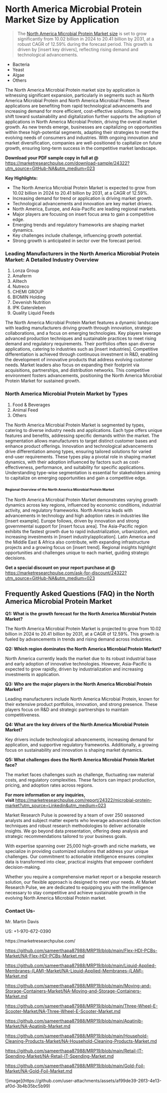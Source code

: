 <h1>North America Microbial Protein Market&nbsp;Size by Application</h1><blockquote><p>The <a href="https://marketresearchpulse.com/download-sample/24322?utm_source=GitHub-NA&amp;utm_medium=023">North America Microbial Protein Market size</a> is set to grow significantly from 10.02 billion in 2024 to 20.41 billion by 2031, at a robust CAGR of 12.59% during the forecast period. This growth is driven by [insert key drivers], reflecting rising demand and technological advancements.</p></blockquote><ul><li>Bacteria<li> Yeast<li> Algae<li> Others</li></ul><p>The North America Microbial Protein market size by application is witnessing significant expansion, particularly in segments such as North America Microbial Protein and North America Microbial Protein. These applications are benefiting from rapid technological advancements and increasing demand for more efficient, cost-effective solutions. The growing shift toward sustainability and digitalization further supports the adoption of applications in North America Microbial Protein, driving the overall market growth. As new trends emerge, businesses are capitalizing on opportunities within these high-potential segments, adapting their strategies to meet the evolving needs of consumers and industries. With ongoing innovation and market diversification, companies are well-positioned to capitalize on future growth, ensuring long-term success in the competitive market landscape.</p><p><strong>Download your PDF sample copy in full at @ </strong><a href="https://marketresearchpulse.com/download-sample/24322?utm_source=GitHub-NA&amp;utm_medium=023">https://marketresearchpulse.com/download-sample/24322?utm_source=GitHub-NA&amp;utm_medium=023</a></p><p><strong>Key Highlights: </strong></p><ul><li>The North America Microbial Protein Market is expected to grow from 10.02 billion in 2024 to 20.41 billion by 2031, at a CAGR of 12.59%.</li><li>Increasing demand for trend or application is driving market growth.</li><li>Technological advancements and innovation are key market drivers.</li><li>North America, Europe, and Asia-Pacific are leading regional markets.</li><li>Major players are focusing on insert focus area to gain a competitive edge.</li><li>Emerging trends and regulatory frameworks are shaping market dynamics.</li><li>Key challenges include challenge, influencing growth potential.</li><li>Strong growth is anticipated in sector over the forecast period.</li></ul><h3>Leading Manufacturers in the North America Microbial Protein Market: A Detailed Industry Overview</h3><ol><li>Lonza Group</li><li>Amaferm</li><li>Alltech</li><li>Nutreco</li><li>CHEMI GROUP</li><li>BIOMIN Holding</li><li>Devenish Nutrition</li><li>IPK Gatersleben</li><li>Quality Liquid Feeds</li></ol><div class="flex max-w-full flex-col flex-grow"><div class="min-h-8 text-message flex w-full flex-col items-end gap-2 whitespace-normal break-words [.text-message+&amp;]:mt-5" dir="auto" data-message-author-role="assistant" data-message-id="fd8432e4-4910-450d-b182-61b7bfb0a01f" data-message-model-slug="gpt-4o"><div class="flex w-full flex-col gap-1 empty:hidden first:pt-[3px]"><div class="markdown prose w-full break-words dark:prose-invert light"><p>The North America Microbial Protein Market features a dynamic landscape with leading manufacturers driving growth through innovation, strategic collaborations, and a focus on emerging technologies. Key players leverage advanced production techniques and sustainable practices to meet rising demand and regulatory requirements. Their portfolios often span diverse applications, catering to industries such as [insert industries]. Competitive differentiation is achieved through continuous investment in R&amp;D, enabling the development of innovative products that address evolving customer needs. Market leaders also focus on expanding their footprint via acquisitions, partnerships, and distribution networks. This competitive environment fosters advancements, positioning the North America Microbial Protein Market for sustained growth.</p></div></div></div></div><h3>North America Microbial Protein Market by Types</h3><ol><li>Food & Beverages<li> Animal Feed<li> Others</li></ol><div class="flex max-w-full flex-col flex-grow"><div class="min-h-8 text-message flex w-full flex-col items-end gap-2 whitespace-normal break-words [.text-message+&amp;]:mt-5" dir="auto" data-message-author-role="assistant" data-message-id="084470be-0bb7-4664-bddf-5156b4f41249" data-message-model-slug="gpt-4o-mini"><div class="flex w-full flex-col gap-1 empty:hidden first:pt-[3px]"><div class="markdown prose w-full break-words dark:prose-invert light"><p>The North America Microbial Protein Market is segmented by types, catering to diverse industry needs and applications. Each type offers unique features and benefits, addressing specific demands within the market. The segmentation allows manufacturers to target distinct customer bases and enhance product offerings. Innovation and technological advancements drive differentiation among types, ensuring tailored solutions for varied end-user requirements. These types play a pivotal role in shaping market dynamics, with their adoption influenced by factors such as cost-effectiveness, performance, and suitability for specific applications. Understanding type-wise segmentation is essential for stakeholders aiming to capitalize on emerging opportunities and gain a competitive edge.</p></div></div></div></div><h3><span style="font-size: 11px;">Regional Overview of the North America Microbial Protein Market</span></h3><div class="flex max-w-full flex-col flex-grow"><div class="min-h-8 text-message flex w-full flex-col items-end gap-2 whitespace-normal break-words [.text-message+&amp;]:mt-5" dir="auto" data-message-author-role="assistant" data-message-id="e9038762-ce64-4e30-91c9-9bd413514231" data-message-model-slug="gpt-4o-mini"><div class="flex w-full flex-col gap-1 empty:hidden first:pt-[3px]"><div class="markdown prose w-full break-words dark:prose-invert light"><p>The North America Microbial Protein Market demonstrates varying growth dynamics across key regions, influenced by economic conditions, industrial activity, and regulatory frameworks. North America leads with advancements in technology and high adoption rates in industries like [insert example]. Europe follows, driven by innovation and strong governmental support for [insert focus area]. The Asia-Pacific region exhibits the fastest growth due to rapid industrialization, urbanization, and increasing investments in [insert industry/application]. Latin America and the Middle East &amp; Africa also contribute, with expanding infrastructure projects and a growing focus on [insert trend]. Regional insights highlight opportunities and challenges unique to each market, guiding strategic decisions.</p></div></div></div></div><p><strong>Get a special discount on your report purchase at @ </strong><a href="https://marketresearchpulse.com/ask-for-discount/24322?utm_source=GitHub-NA&amp;utm_medium=023">https://marketresearchpulse.com/ask-for-discount/24322?utm_source=GitHub-NA&amp;utm_medium=023</a></p><h2>Frequently Asked Questions (FAQ) in the North America Microbial Protein Market</h2><p><strong>Q1: What is the growth forecast for the North America Microbial Protein Market?</strong></p><p>The North America Microbial Protein Market is projected to grow from 10.02 billion in 2024 to 20.41 billion by 2031, at a CAGR of 12.59%. This growth is fueled by advancements in trends and rising demand across industries.</p><p><strong>Q2: Which region dominates the North America Microbial Protein Market?</strong></p><p>North America currently leads the market due to its robust industrial base and early adoption of innovative technologies. However, Asia-Pacific is expected to grow rapidly, driven by industrialization and increasing investments in application.</p><p><strong>Q3: Who are the major players in the North America Microbial Protein Market?</strong></p><p>Leading manufacturers include North America Microbial Protein, known for their extensive product portfolios, innovation, and strong presence. These players focus on R&amp;D and strategic partnerships to maintain competitiveness.</p><p><strong>Q4: What are the key drivers of the North America Microbial Protein Market?</strong></p><p>Key drivers include technological advancements, increasing demand for application, and supportive regulatory frameworks. Additionally, a growing focus on sustainability and innovation is shaping market dynamics.</p><p><strong>Q5: What challenges does the North America Microbial Protein Market face?</strong></p><p>The market faces challenges such as challenge, fluctuating raw material costs, and regulatory complexities. These factors can impact production, pricing, and adoption rates across regions.</p><p><strong>For more information or any inquiries, visit&nbsp;</strong><a href="https://marketresearchpulse.com/report/24322/microbial-protein-market?utm_source=Linkedin&utm_medium=023">https://marketresearchpulse.com/report/24322/microbial-protein-market?utm_source=Linkedin&utm_medium=023</a></p><p>Market Research Pulse is powered by a team of over 250 seasoned analysts and subject matter experts who leverage advanced data collection techniques and robust research methodologies to deliver actionable insights. We go beyond data presentation, offering deep analysis and strategic recommendations tailored to your business goals.</p><p>With expertise spanning over 25,000 high-growth and niche markets, we specialize in providing customized solutions that address your unique challenges. Our commitment to actionable intelligence ensures complex data is transformed into clear, practical insights that empower confident decision-making.</p><p>Whether you require a comprehensive market report or a bespoke research solution, our flexible approach is designed to meet your needs. At Market Research Pulse, we are dedicated to equipping you with the intelligence necessary to stay competitive and achieve sustainable growth in the evolving North America Microbial Protein market.</p><h3><strong>Contact Us-</strong></h3><p>Mr. Martin Davis</p><p>US: +1-970-672-0390</p><p>https://marketresearchpulse.com/</p><p><a href="https://github.com/sameerthapa87988/MRP19/blob/main/Flex-HDI-PCBs-Market/NA-Flex-HDI-PCBs-Market.md">https://github.com/sameerthapa87988/MRP19/blob/main/Flex-HDI-PCBs-Market/NA-Flex-HDI-PCBs-Market.md</a></p><p><a href="https://github.com/sameerthapa87988/MRP19/blob/main/Liquid-Applied-Membranes-(LAM)-Market/NA-Liquid-Applied-Membranes-(LAM)-Market.md">https://github.com/sameerthapa87988/MRP19/blob/main/Liquid-Applied-Membranes-(LAM)-Market/NA-Liquid-Applied-Membranes-(LAM)-Market.md</a></p><p><a href="https://github.com/sameerthapa87988/MRP19/blob/main/Moving-and-Storage-Containers-Market/NA-Moving-and-Storage-Containers-Market.md">https://github.com/sameerthapa87988/MRP19/blob/main/Moving-and-Storage-Containers-Market/NA-Moving-and-Storage-Containers-Market.md</a></p><p><a href="https://github.com/sameerthapa87988/MRP19/blob/main/Three-Wheel-E-Scooter-Market/NA-Three-Wheel-E-Scooter-Market.md">https://github.com/sameerthapa87988/MRP19/blob/main/Three-Wheel-E-Scooter-Market/NA-Three-Wheel-E-Scooter-Market.md</a></p><p><a href="https://github.com/sameerthapa87988/MRP19/blob/main/Apatinib-Market/NA-Apatinib-Market.md">https://github.com/sameerthapa87988/MRP19/blob/main/Apatinib-Market/NA-Apatinib-Market.md</a></p><p><a href="https://github.com/sameerthapa87988/MRP19/blob/main/Household-Cleaning-Products-Market/NA-Household-Cleaning-Products-Market.md">https://github.com/sameerthapa87988/MRP19/blob/main/Household-Cleaning-Products-Market/NA-Household-Cleaning-Products-Market.md</a></p><p><a href="https://github.com/sameerthapa87988/MRP19/blob/main/Retail-IT-Spending-Market/NA-Retail-IT-Spending-Market.md">https://github.com/sameerthapa87988/MRP19/blob/main/Retail-IT-Spending-Market/NA-Retail-IT-Spending-Market.md</a></p><p><a href="https://github.com/sameerthapa87988/MRP19/blob/main/Gold-Foil-Market/NA-Gold-Foil-Market.md">https://github.com/sameerthapa87988/MRP19/blob/main/Gold-Foil-Market/NA-Gold-Foil-Market.md</a></p>
![image](https://github.com/user-attachments/assets/af99de39-26f3-4e13-af0d-3b4b35bc5b99)
